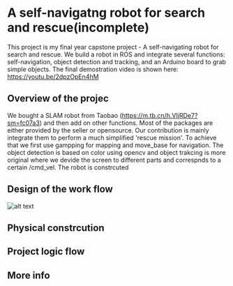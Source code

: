 # A self-navigatng robot for search and rescue(incomplete)
This project is my final year capstone project - A self-navigating robot for search and rescue. We build a robot in ROS and integrate several functions: self-navigation, object detection and tracking, and an Arduino board to grab simple objects. The final demostration video is shown here: https://youtu.be/2dpzOpEn4hM

## Overview of the projec
We bought a SLAM robot from Taobao (https://m.tb.cn/h.VIjRDe7?sm=fc07a3) and then add on other functions. Most of the packages are either provided by the seller or opensource. Our contribution is mainly integrate them to perform a much simplified 'rescue mission'. To achieve that we first use gampping for mapping and move_base for navigation. The object detection is based on color using opencv and object trakcing is more original where we devide the screen to different parts and correspnds to a certain /cmd_vel. The robot is constrcuted 

## Design of the work flow
![alt text](https://github.com/maggielovedd/fyp-rescue-robot/image.jpg?raw=true)
## Physical constrcution

## Project logic flow

## More info
